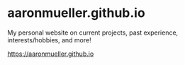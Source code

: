 # aaronmueller.github.io
My personal website on current projects, past experience, interests/hobbies, and more!

https://aaronmueller.github.io
